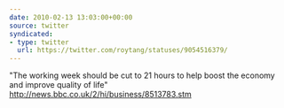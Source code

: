 ```yaml
---
date: 2010-02-13 13:03:00+00:00
source: twitter
syndicated:
- type: twitter
  url: https://twitter.com/roytang/statuses/9054516379/
---
```


"The working week should be cut to 21 hours to help boost the economy and improve quality of life" http://news.bbc.co.uk/2/hi/business/8513783.stm
